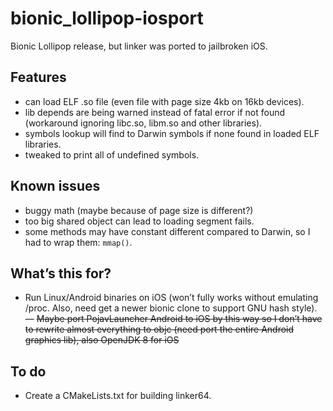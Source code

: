 # bionic_lollipop-iosport
Bionic Lollipop release, but linker was ported to jailbroken iOS.

## Features
- can load ELF .so file (even file with page size 4kb on 16kb devices).
- lib depends are being warned instead of fatal error if not found (workaround ignoring libc.so, libm.so and other libraries).
- symbols lookup will find to Darwin symbols if none found in loaded ELF libraries.
- tweaked to print all of undefined symbols.

## Known issues
- buggy math (maybe because of page size is different?)
- too big shared object can lead to loading segment fails.
- some methods may have constant different compared to Darwin, so I had to wrap them: `mmap()`.

## What’s this for?
- Run Linux/Android binaries on iOS (won’t fully works without emulating /proc. Also, need get a newer bionic clone to support GNU hash style).
— ~~Maybe port PojavLauncher Android to iOS by this way so I don’t have to rewrite almost everything to objc (need port the entire Android graphics lib), also OpenJDK 8 for iOS~~

## To do
- Create a CMakeLists.txt for building linker64.
